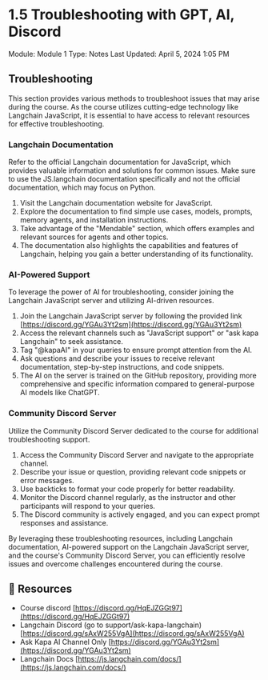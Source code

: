 # 1.5 Troubleshooting with GPT, AI, Discord

Module: Module 1
Type: Notes
Last Updated: April 5, 2024 1:05 PM

## **Troubleshooting**

This section provides various methods to troubleshoot issues that may arise during the course. As the course utilizes cutting-edge technology like Langchain JavaScript, it is essential to have access to relevant resources for effective troubleshooting.

### **Langchain Documentation**

Refer to the official Langchain documentation for JavaScript, which provides valuable information and solutions for common issues. Make sure to use the JS.langchain documentation specifically and not the official documentation, which may focus on Python.

1. Visit the Langchain documentation website for JavaScript.
2. Explore the documentation to find simple use cases, models, prompts, memory agents, and installation instructions.
3. Take advantage of the "Mendable" section, which offers examples and relevant sources for agents and other topics.
4. The documentation also highlights the capabilities and features of Langchain, helping you gain a better understanding of its functionality.

### **AI-Powered Support**

To leverage the power of AI for troubleshooting, consider joining the Langchain JavaScript server and utilizing AI-driven resources.

1. Join the Langchain JavaScript server by following the provided link [https://discord.gg/YGAu3Yt2sm](https://discord.gg/YGAu3Yt2sm)
2. Access the relevant channels such as "JavaScript support" or "ask kapa Langchain" to seek assistance.
3. Tag "@kapaAI" in your queries to ensure prompt attention from the AI.
4. Ask questions and describe your issues to receive relevant documentation, step-by-step instructions, and code snippets.
5. The AI on the server is trained on the GitHub repository, providing more comprehensive and specific information compared to general-purpose AI models like ChatGPT.

### **Community Discord Server**

Utilize the Community Discord Server dedicated to the course for additional troubleshooting support.

1. Access the Community Discord Server and navigate to the appropriate channel.
2. Describe your issue or question, providing relevant code snippets or error messages.
3. Use backticks to format your code properly for better readability.
4. Monitor the Discord channel regularly, as the instructor and other participants will respond to your queries.
5. The Discord community is actively engaged, and you can expect prompt responses and assistance.

By leveraging these troubleshooting resources, including Langchain documentation, AI-powered support on the Langchain JavaScript server, and the course's Community Discord Server, you can efficiently resolve issues and overcome challenges encountered during the course.

## 📄 Resources

- Course discord [https://discord.gg/HqEJZGGt97](https://discord.gg/HqEJZGGt97)
- Langchain Discord (go to support/ask-kapa-langchain) [https://discord.gg/sAxW255VgA](https://discord.gg/sAxW255VgA)
- Ask Kapa AI Channel Only [https://discord.gg/YGAu3Yt2sm](https://discord.gg/YGAu3Yt2sm)
- Langchain Docs [https://js.langchain.com/docs/](https://js.langchain.com/docs/)